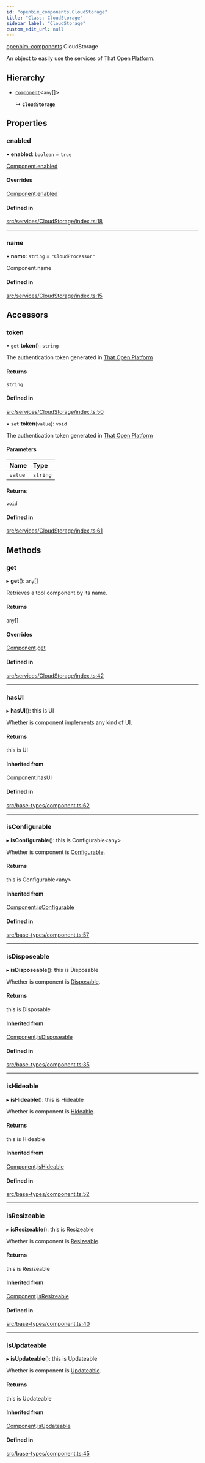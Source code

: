 ```yaml
---
id: "openbim_components.CloudStorage"
title: "Class: CloudStorage"
sidebar_label: "CloudStorage"
custom_edit_url: null
---
```


[openbim-components](../modules/openbim_components.md).CloudStorage

An object to easily use the services of That Open Platform.

## Hierarchy

- [`Component`](openbim_components.Component.md)<`any`[]\>

  ↳ **`CloudStorage`**

## Properties

### enabled

• **enabled**: `boolean` = `true`

[Component.enabled](openbim_components.Component.md#enabled)

#### Overrides

[Component](openbim_components.Component.md).[enabled](openbim_components.Component.md#enabled)

#### Defined in

[src/services/CloudStorage/index.ts:18](https://github.com/ThatOpen/engine_components/blob/444e81a/src/services/CloudStorage/index.ts#L18)

___

### name

• **name**: `string` = `"CloudProcessor"`

Component.name

#### Defined in

[src/services/CloudStorage/index.ts:15](https://github.com/ThatOpen/engine_components/blob/444e81a/src/services/CloudStorage/index.ts#L15)

## Accessors

### token

• `get` **token**(): `string`

The authentication token generated in
[That Open Platform](https://platform.thatopen.com/app)

#### Returns

`string`

#### Defined in

[src/services/CloudStorage/index.ts:50](https://github.com/ThatOpen/engine_components/blob/444e81a/src/services/CloudStorage/index.ts#L50)

• `set` **token**(`value`): `void`

The authentication token generated in
[That Open Platform](https://platform.thatopen.com/app)

#### Parameters

| Name | Type |
| :------ | :------ |
| `value` | `string` |

#### Returns

`void`

#### Defined in

[src/services/CloudStorage/index.ts:61](https://github.com/ThatOpen/engine_components/blob/444e81a/src/services/CloudStorage/index.ts#L61)

## Methods

### get

▸ **get**(): `any`[]

Retrieves a tool component by its name.

#### Returns

`any`[]

#### Overrides

[Component](openbim_components.Component.md).[get](openbim_components.Component.md#get)

#### Defined in

[src/services/CloudStorage/index.ts:42](https://github.com/ThatOpen/engine_components/blob/444e81a/src/services/CloudStorage/index.ts#L42)

___

### hasUI

▸ **hasUI**(): this is UI

Whether is component implements any kind of [UI](../interfaces/openbim_components.UI.md).

#### Returns

this is UI

#### Inherited from

[Component](openbim_components.Component.md).[hasUI](openbim_components.Component.md#hasui)

#### Defined in

[src/base-types/component.ts:62](https://github.com/ThatOpen/engine_components/blob/444e81a/src/base-types/component.ts#L62)

___

### isConfigurable

▸ **isConfigurable**(): this is Configurable<any\>

Whether is component is [Configurable](../interfaces/openbim_components.Configurable.md).

#### Returns

this is Configurable<any\>

#### Inherited from

[Component](openbim_components.Component.md).[isConfigurable](openbim_components.Component.md#isconfigurable)

#### Defined in

[src/base-types/component.ts:57](https://github.com/ThatOpen/engine_components/blob/444e81a/src/base-types/component.ts#L57)

___

### isDisposeable

▸ **isDisposeable**(): this is Disposable

Whether is component is [Disposable](../interfaces/openbim_components.Disposable.md).

#### Returns

this is Disposable

#### Inherited from

[Component](openbim_components.Component.md).[isDisposeable](openbim_components.Component.md#isdisposeable)

#### Defined in

[src/base-types/component.ts:35](https://github.com/ThatOpen/engine_components/blob/444e81a/src/base-types/component.ts#L35)

___

### isHideable

▸ **isHideable**(): this is Hideable

Whether is component is [Hideable](../interfaces/openbim_components.Hideable.md).

#### Returns

this is Hideable

#### Inherited from

[Component](openbim_components.Component.md).[isHideable](openbim_components.Component.md#ishideable)

#### Defined in

[src/base-types/component.ts:52](https://github.com/ThatOpen/engine_components/blob/444e81a/src/base-types/component.ts#L52)

___

### isResizeable

▸ **isResizeable**(): this is Resizeable

Whether is component is [Resizeable](../interfaces/openbim_components.Resizeable.md).

#### Returns

this is Resizeable

#### Inherited from

[Component](openbim_components.Component.md).[isResizeable](openbim_components.Component.md#isresizeable)

#### Defined in

[src/base-types/component.ts:40](https://github.com/ThatOpen/engine_components/blob/444e81a/src/base-types/component.ts#L40)

___

### isUpdateable

▸ **isUpdateable**(): this is Updateable

Whether is component is [Updateable](../interfaces/openbim_components.Updateable.md).

#### Returns

this is Updateable

#### Inherited from

[Component](openbim_components.Component.md).[isUpdateable](openbim_components.Component.md#isupdateable)

#### Defined in

[src/base-types/component.ts:45](https://github.com/ThatOpen/engine_components/blob/444e81a/src/base-types/component.ts#L45)
